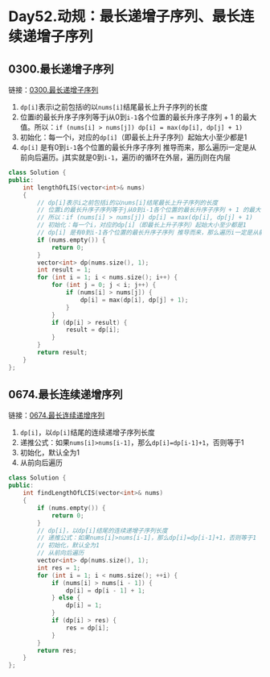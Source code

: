 # Day52.动规：最长递增子序列、最长连续递增子序列




## 0300.最长递增子序列

链接：[0300.最长递增子序列](https://leetcode.cn/problems/longest-increasing-subsequence/)

1. `dp[i]`表示i之前包括i的以`nums[i]`结尾最长上升子序列的长度
2. 位置i的最长升序子序列等于j从0到`i-1`各个位置的最长升序子序列 + 1 的最大值。所以：`if (nums[i] > nums[j]) dp[i] = max(dp[i], dp[j] + 1)`
3. 初始化：每一个i，对应的`dp[i]`（即最长上升子序列）起始大小至少都是1
4. `dp[i]` 是有0到`i-1`各个位置的最长升序子序列 推导而来，那么遍历i一定是从前向后遍历。j其实就是0到`i-1`，遍历i的循环在外层，遍历j则在内层

```cpp
class Solution {
public:
    int lengthOfLIS(vector<int>& nums)
    {
        // dp[i]表示i之前包括i的以nums[i]结尾最长上升子序列的长度
        // 位置i的最长升序子序列等于j从0到i-1各个位置的最长升序子序列 + 1 的最大值。
        // 所以：if (nums[i] > nums[j]) dp[i] = max(dp[i], dp[j] + 1)
        // 初始化：每一个i，对应的dp[i]（即最长上升子序列）起始大小至少都是1
        // dp[i] 是有0到i-1各个位置的最长升序子序列 推导而来，那么遍历i一定是从前向后遍历。j其实就是0到i-1，遍历i的循环在外层，遍历j则在内层
        if (nums.empty()) {
            return 0;
        }
        vector<int> dp(nums.size(), 1);
        int result = 1;
        for (int i = 1; i < nums.size(); i++) {
            for (int j = 0; j < i; j++) {
                if (nums[i] > nums[j]) {
                    dp[i] = max(dp[i], dp[j] + 1);
                }
            }
            if (dp[i] > result) {
                result = dp[i];
            }
        }
        return result;
    }
};

```





## 0674.最长连续递增序列

链接：[0674.最长连续递增序列](https://leetcode.cn/problems/longest-continuous-increasing-subsequence/)

1. `dp[i]`，以`dp[i]`结尾的连续递增子序列长度
2. 递推公式：如果`nums[i]>nums[i-1]`，那么`dp[i]=dp[i-1]+1`，否则等于1
3. 初始化，默认全为1
4. 从前向后遍历

```cpp
class Solution {
public:
    int findLengthOfLCIS(vector<int>& nums)
    {
        if (nums.empty()) {
            return 0;
        }
        // dp[i]，以dp[i]结尾的连续递增子序列长度
        // 递推公式：如果nums[i]>nums[i-1]，那么dp[i]=dp[i-1]+1，否则等于1
        // 初始化，默认全为1
        // 从前向后遍历
        vector<int> dp(nums.size(), 1);
        int res = 1;
        for (int i = 1; i < nums.size(); ++i) {
            if (nums[i] > nums[i - 1]) {
                dp[i] = dp[i - 1] + 1;
            } else {
                dp[i] = 1;
            }
            if (dp[i] > res) {
                res = dp[i];
            }
        }
        return res;
    }
};

```




